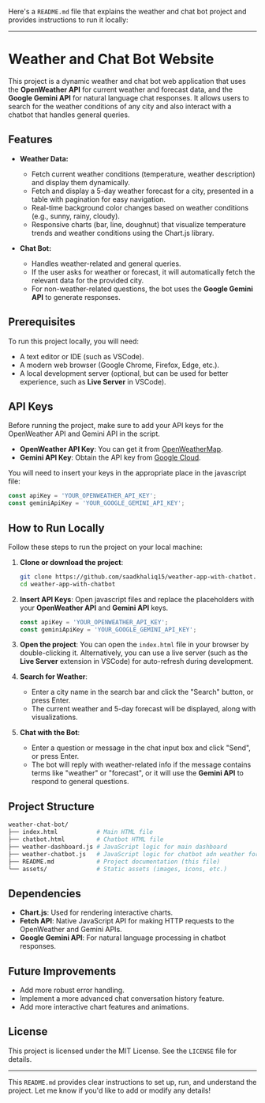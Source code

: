 Here's a `README.md` file that explains the weather and chat bot project and provides instructions to run it locally:

---

# Weather and Chat Bot Website

This project is a dynamic weather and chat bot web application that uses the **OpenWeather API** for current weather and forecast data, and the **Google Gemini API** for natural language chat responses. It allows users to search for the weather conditions of any city and also interact with a chatbot that handles general queries.

## Features

- **Weather Data:**
  - Fetch current weather conditions (temperature, weather description) and display them dynamically.
  - Fetch and display a 5-day weather forecast for a city, presented in a table with pagination for easy navigation.
  - Real-time background color changes based on weather conditions (e.g., sunny, rainy, cloudy).
  - Responsive charts (bar, line, doughnut) that visualize temperature trends and weather conditions using the Chart.js library.
  
- **Chat Bot:**
  - Handles weather-related and general queries.
  - If the user asks for weather or forecast, it will automatically fetch the relevant data for the provided city.
  - For non-weather-related questions, the bot uses the **Google Gemini API** to generate responses.

## Prerequisites

To run this project locally, you will need:

- A text editor or IDE (such as VSCode).
- A modern web browser (Google Chrome, Firefox, Edge, etc.).
- A local development server (optional, but can be used for better experience, such as **Live Server** in VSCode).

## API Keys

Before running the project, make sure to add your API keys for the OpenWeather API and Gemini API in the script.

- **OpenWeather API Key**: You can get it from [OpenWeatherMap](https://openweathermap.org/).
- **Gemini API Key**: Obtain the API key from [Google Cloud](https://ai.google.dev/aistudio).

You will need to insert your keys in the appropriate place in the javascript file:

```js
const apiKey = 'YOUR_OPENWEATHER_API_KEY';
const geminiApiKey = 'YOUR_GOOGLE_GEMINI_API_KEY';
```

## How to Run Locally

Follow these steps to run the project on your local machine:

1. **Clone or download the project**:
   ```bash
   git clone https://github.com/saadkhaliq15/weather-app-with-chatbot.git
   cd weather-app-with-chatbot
   ```

2. **Insert API Keys**:
   Open javascript files and replace the placeholders with your **OpenWeather API** and **Gemini API** keys.

   ```js
   const apiKey = 'YOUR_OPENWEATHER_API_KEY';
   const geminiApiKey = 'YOUR_GOOGLE_GEMINI_API_KEY';
   ```

3. **Open the project**:
   You can open the `index.html` file in your browser by double-clicking it. Alternatively, you can use a live server (such as the **Live Server** extension in VSCode) for auto-refresh during development.

4. **Search for Weather**:
   - Enter a city name in the search bar and click the "Search" button, or press Enter.
   - The current weather and 5-day forecast will be displayed, along with visualizations.

5. **Chat with the Bot**:
   - Enter a question or message in the chat input box and click "Send", or press Enter.
   - The bot will reply with weather-related info if the message contains terms like "weather" or "forecast", or it will use the **Gemini API** to respond to general questions.

## Project Structure

```bash
weather-chat-bot/
├── index.html           # Main HTML file
├── chatbot.html         # Chatbot HTML file
├── weather-dashboard.js # JavaScript logic for main dashboard
├── weather-chatbot.js   # JavaScript logic for chatbot adn weather forecast table
├── README.md            # Project documentation (this file)
└── assets/              # Static assets (images, icons, etc.)
```

## Dependencies

- **Chart.js**: Used for rendering interactive charts.
- **Fetch API**: Native JavaScript API for making HTTP requests to the OpenWeather and Gemini APIs.
- **Google Gemini API**: For natural language processing in chatbot responses.

## Future Improvements

- Add more robust error handling.
- Implement a more advanced chat conversation history feature.
- Add more interactive chart features and animations.

## License

This project is licensed under the MIT License. See the `LICENSE` file for details.

---

This `README.md` provides clear instructions to set up, run, and understand the project. Let me know if you'd like to add or modify any details!